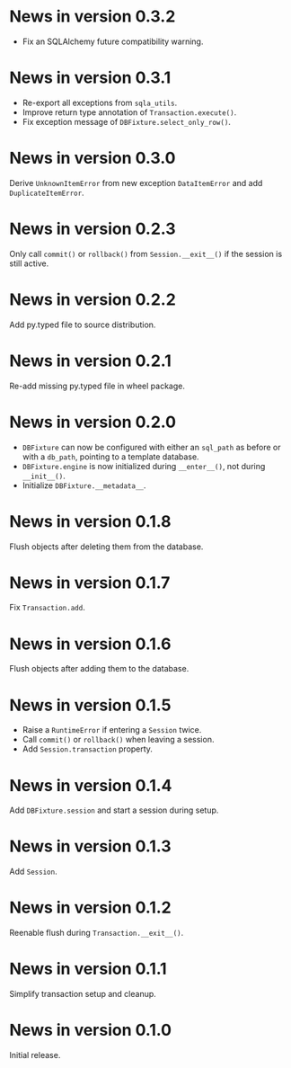 # News in version 0.3.2

- Fix an SQLAlchemy future compatibility warning.

# News in version 0.3.1

- Re-export all exceptions from `sqla_utils`.
- Improve return type annotation of `Transaction.execute()`.
- Fix exception message of `DBFixture.select_only_row()`.

# News in version 0.3.0

Derive `UnknownItemError` from new exception `DataItemError` and add
`DuplicateItemError`.

# News in version 0.2.3

Only call `commit()` or `rollback()` from `Session.__exit__()`
if the session is still active.

# News in version 0.2.2

Add py.typed file to source distribution.

# News in version 0.2.1

Re-add missing py.typed file in wheel package.

# News in version 0.2.0

- `DBFixture` can now be configured with either an `sql_path` as
  before or with a `db_path`, pointing to a template database.
- `DBFixture.engine` is now initialized during `__enter__()`, not
  during `__init__()`.
- Initialize `DBFixture.__metadata__`.

# News in version 0.1.8

Flush objects after deleting them from the database.

# News in version 0.1.7

Fix `Transaction.add`.

# News in version 0.1.6

Flush objects after adding them to the database.

# News in version 0.1.5

- Raise a `RuntimeError` if entering a `Session` twice.
- Call `commit()` or `rollback()` when leaving a session.
- Add `Session.transaction` property.

# News in version 0.1.4

Add `DBFixture.session` and start a session during setup.

# News in version 0.1.3

Add `Session`.

# News in version 0.1.2

Reenable flush during `Transaction.__exit__()`.

# News in version 0.1.1

Simplify transaction setup and cleanup.

# News in version 0.1.0

Initial release.
